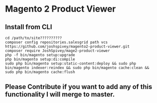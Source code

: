 # Magento 2 Product Viewer



## Install from CLI
``` 
cd /path/to/site??????????
composer config repositories.salesgrid path vcs https://github.com/joshspivey/magento2-product-viewer.git 
composer require JoshSpivey/mage2-product-viewer
php -f bin/magento setup:upgrade
php bin/magento setup:di:compile
sudo php bin/magento setup:static-content:deploy && sudo php bin/magento indexer:reindex && sudo php bin/magento cache:clean && sudo php bin/magento cache:flush
```


## Please Contribute if you want to add any of this functionality I will merge to master. 
